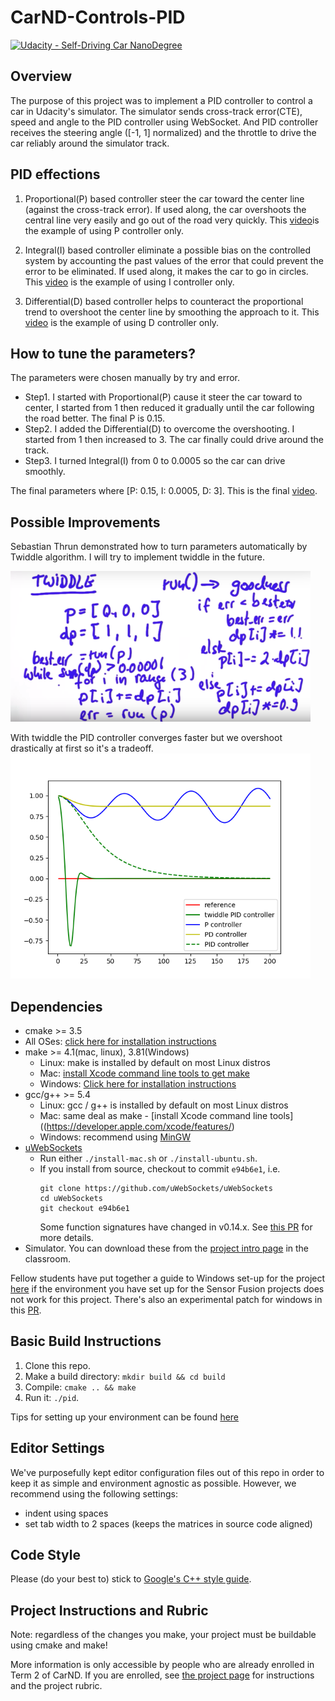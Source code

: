 # CarND-Controls-PID
[![Udacity - Self-Driving Car NanoDegree](https://s3.amazonaws.com/udacity-sdc/github/shield-carnd.svg)](http://www.udacity.com/drive)



## Overview

The purpose of this project was to implement a PID controller to control a car in Udacity's simulator. The simulator sends cross-track error(CTE), speed and angle to the PID controller using WebSocket.  And PID controller receives the steering angle ([-1, 1] normalized) and the throttle to drive the car reliably around the simulator track.

## PID effections

1. Proportional(P) based controller steer the car toward the center line (against the cross-track error). If used along, the car overshoots the central line very easily and go out of the road very quickly. This [video](https://youtu.be/3dgt6mo-wu4)is the example of using P controller only.

2. Integral(I) based controller eliminate a possible bias on the controlled system by accounting the past values of the error that could prevent the error to be eliminated. If used along, it makes the car to go in circles. This [video](https://youtu.be/aHTsgL_ByHg) is the example of using I controller only.

3. Differential(D) based controller helps to counteract the proportional trend to overshoot the center line by smoothing the approach to it. This [video](https://youtu.be/riUOQ9LHelU) is the example of using D controller only.

## How to tune the parameters?

The parameters were chosen manually by try and error.

* Step1. I started with Proportional(P) cause it steer the car toward to center, I started from 1 then reduced it gradually until the car following the road better. The final P is 0.15.
* Step2. I added the Differential(D) to overcome the overshooting. I started from 1 then increased to 3. The car finally could drive around the track.
* Step3. I turned Integral(I) from 0 to 0.0005 so the car can drive smoothly.

The final parameters where [P: 0.15, I: 0.0005, D: 3].
This is the final [video](https://youtu.be/MIpe3QhXvLE).

## Possible Improvements

Sebastian Thrun demonstrated how to turn parameters automatically by Twiddle algorithm. I will try to implement twiddle in the future.

<img src="outputs/twiddle.png" width="480" />

With twiddle the PID controller converges faster but we overshoot drastically at first so it's a tradeoff. 
<img src="outputs/compare.png" width="480" />


## Dependencies

* cmake >= 3.5
 * All OSes: [click here for installation instructions](https://cmake.org/install/)
* make >= 4.1(mac, linux), 3.81(Windows)
  * Linux: make is installed by default on most Linux distros
  * Mac: [install Xcode command line tools to get make](https://developer.apple.com/xcode/features/)
  * Windows: [Click here for installation instructions](http://gnuwin32.sourceforge.net/packages/make.htm)
* gcc/g++ >= 5.4
  * Linux: gcc / g++ is installed by default on most Linux distros
  * Mac: same deal as make - [install Xcode command line tools]((https://developer.apple.com/xcode/features/)
  * Windows: recommend using [MinGW](http://www.mingw.org/)
* [uWebSockets](https://github.com/uWebSockets/uWebSockets)
  * Run either `./install-mac.sh` or `./install-ubuntu.sh`.
  * If you install from source, checkout to commit `e94b6e1`, i.e.
    ```
    git clone https://github.com/uWebSockets/uWebSockets 
    cd uWebSockets
    git checkout e94b6e1
    ```
    Some function signatures have changed in v0.14.x. See [this PR](https://github.com/udacity/CarND-MPC-Project/pull/3) for more details.
* Simulator. You can download these from the [project intro page](https://github.com/udacity/self-driving-car-sim/releases) in the classroom.

Fellow students have put together a guide to Windows set-up for the project [here](https://s3-us-west-1.amazonaws.com/udacity-selfdrivingcar/files/Kidnapped_Vehicle_Windows_Setup.pdf) if the environment you have set up for the Sensor Fusion projects does not work for this project. There's also an experimental patch for windows in this [PR](https://github.com/udacity/CarND-PID-Control-Project/pull/3).

## Basic Build Instructions

1. Clone this repo.
2. Make a build directory: `mkdir build && cd build`
3. Compile: `cmake .. && make`
4. Run it: `./pid`. 

Tips for setting up your environment can be found [here](https://classroom.udacity.com/nanodegrees/nd013/parts/40f38239-66b6-46ec-ae68-03afd8a601c8/modules/0949fca6-b379-42af-a919-ee50aa304e6a/lessons/f758c44c-5e40-4e01-93b5-1a82aa4e044f/concepts/23d376c7-0195-4276-bdf0-e02f1f3c665d)

## Editor Settings

We've purposefully kept editor configuration files out of this repo in order to
keep it as simple and environment agnostic as possible. However, we recommend
using the following settings:

* indent using spaces
* set tab width to 2 spaces (keeps the matrices in source code aligned)

## Code Style

Please (do your best to) stick to [Google's C++ style guide](https://google.github.io/styleguide/cppguide.html).

## Project Instructions and Rubric

Note: regardless of the changes you make, your project must be buildable using
cmake and make!

More information is only accessible by people who are already enrolled in Term 2
of CarND. If you are enrolled, see [the project page](https://classroom.udacity.com/nanodegrees/nd013/parts/40f38239-66b6-46ec-ae68-03afd8a601c8/modules/f1820894-8322-4bb3-81aa-b26b3c6dcbaf/lessons/e8235395-22dd-4b87-88e0-d108c5e5bbf4/concepts/6a4d8d42-6a04-4aa6-b284-1697c0fd6562)
for instructions and the project rubric.
